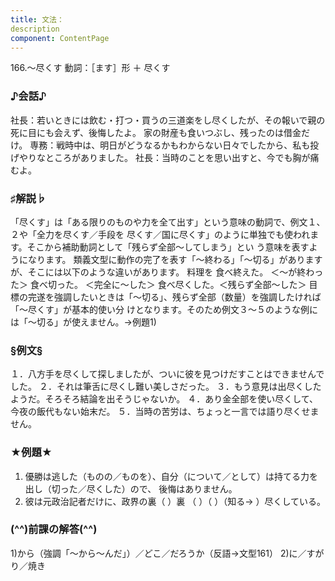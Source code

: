 ```yaml
---
title: 文法：
description
component: ContentPage
---
```



166.～尽くす
動詞：［ます］形 ＋ 尽くす
### ♪会話♪
社長：若いときには飲む・打つ・買うの三道楽をし尽くしたが、その報いで親の死に目にも会えず、後悔したよ。 家の財産も食いつぶし、残ったのは借金だけ。 専務：戦時中は、明日がどうなるかもわからない日々でしたから、私も投げやりなところがありました。 社長：当時のことを思い出すと、今でも胸が痛むよ。
### ♯解説♭
「尽くす」は「ある限りのものや力を全て出す」という意味の動詞で、例文１、２や「全力を尽くす／手段を 尽くす／国に尽くす」のように単独でも使われます。そこから補助動詞として「残らず全部～してしまう」とい う意味を表すようになります。
類義文型に動作の完了を表す「～終わる」「～切る」がありますが、そこには以下のような違いがあります。 料理を
食べ終えた。 ＜～が終わった＞ 食べ切った。 ＜完全に～した＞ 食べ尽くした。＜残らず全部～した＞
目標の完遂を強調したいときは「～切る」、残らず全部（数量）を強調したければ「～尽くす」が基本的使い分 けとなります。そのため例文３～５のような例には「～切る」が使えません。→例題1)
### §例文§
１．八方手を尽くして探しましたが、ついに彼を見つけだすことはできませんでした。
２．それは筆舌に尽くし難い美しさだった。
３．もう意見は出尽くしたようだ。そろそろ結論を出そうじゃないか。
４．あり金全部を使い尽くして、今夜の飯代もない始末だ。
５．当時の苦労は、ちょっと一言では語り尽くせません。
### ★例題★
1) 優勝は逃した（ものの／ものを）、自分（について／として）は持てる力を出し（切った／尽くした）ので、
後悔はありません。    
2) 彼は元政治記者だけに、政界の裏（ ）裏 （ ）（ ）（知る→ ）尽くしている。
### (^^)前課の解答(^^)
1)から（強調「～から～んだ」）／どこ／だろうか（反語→文型161）
2)に／すがり／焼き
